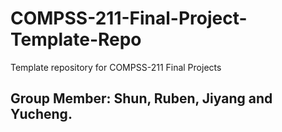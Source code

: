 # COMPSS-211-Final-Project-Template-Repo
Template repository for COMPSS-211 Final Projects

## Group Member: Shun, Ruben, Jiyang and Yucheng.